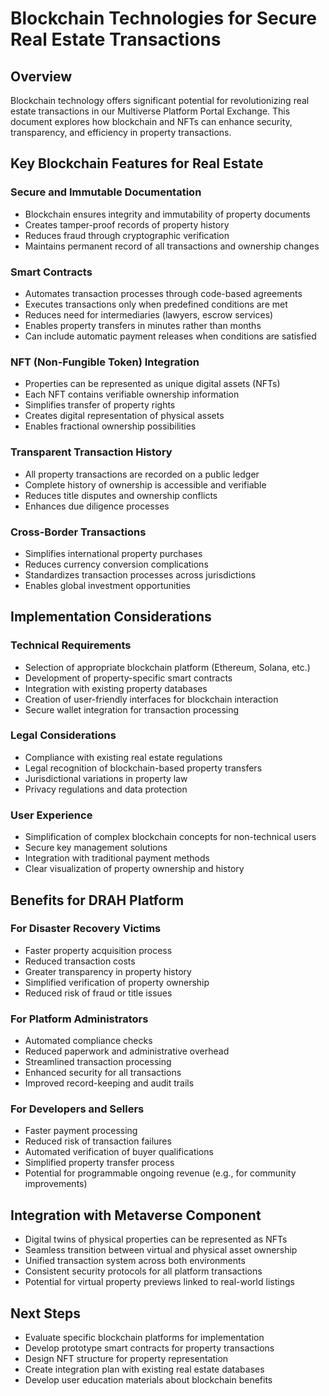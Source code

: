 # Blockchain Technologies for Secure Real Estate Transactions

## Overview
Blockchain technology offers significant potential for revolutionizing real estate transactions in our Multiverse Platform Portal Exchange. This document explores how blockchain and NFTs can enhance security, transparency, and efficiency in property transactions.

## Key Blockchain Features for Real Estate

### Secure and Immutable Documentation
- Blockchain ensures integrity and immutability of property documents
- Creates tamper-proof records of property history
- Reduces fraud through cryptographic verification
- Maintains permanent record of all transactions and ownership changes

### Smart Contracts
- Automates transaction processes through code-based agreements
- Executes transactions only when predefined conditions are met
- Reduces need for intermediaries (lawyers, escrow services)
- Enables property transfers in minutes rather than months
- Can include automatic payment releases when conditions are satisfied

### NFT (Non-Fungible Token) Integration
- Properties can be represented as unique digital assets (NFTs)
- Each NFT contains verifiable ownership information
- Simplifies transfer of property rights
- Creates digital representation of physical assets
- Enables fractional ownership possibilities

### Transparent Transaction History
- All property transactions are recorded on a public ledger
- Complete history of ownership is accessible and verifiable
- Reduces title disputes and ownership conflicts
- Enhances due diligence processes

### Cross-Border Transactions
- Simplifies international property purchases
- Reduces currency conversion complications
- Standardizes transaction processes across jurisdictions
- Enables global investment opportunities

## Implementation Considerations

### Technical Requirements
- Selection of appropriate blockchain platform (Ethereum, Solana, etc.)
- Development of property-specific smart contracts
- Integration with existing property databases
- Creation of user-friendly interfaces for blockchain interaction
- Secure wallet integration for transaction processing

### Legal Considerations
- Compliance with existing real estate regulations
- Legal recognition of blockchain-based property transfers
- Jurisdictional variations in property law
- Privacy regulations and data protection

### User Experience
- Simplification of complex blockchain concepts for non-technical users
- Secure key management solutions
- Integration with traditional payment methods
- Clear visualization of property ownership and history

## Benefits for DRAH Platform

### For Disaster Recovery Victims
- Faster property acquisition process
- Reduced transaction costs
- Greater transparency in property history
- Simplified verification of property ownership
- Reduced risk of fraud or title issues

### For Platform Administrators
- Automated compliance checks
- Reduced paperwork and administrative overhead
- Streamlined transaction processing
- Enhanced security for all transactions
- Improved record-keeping and audit trails

### For Developers and Sellers
- Faster payment processing
- Reduced risk of transaction failures
- Automated verification of buyer qualifications
- Simplified property transfer process
- Potential for programmable ongoing revenue (e.g., for community improvements)

## Integration with Metaverse Component
- Digital twins of physical properties can be represented as NFTs
- Seamless transition between virtual and physical asset ownership
- Unified transaction system across both environments
- Consistent security protocols for all platform transactions
- Potential for virtual property previews linked to real-world listings

## Next Steps
- Evaluate specific blockchain platforms for implementation
- Develop prototype smart contracts for property transactions
- Design NFT structure for property representation
- Create integration plan with existing real estate databases
- Develop user education materials about blockchain benefits
